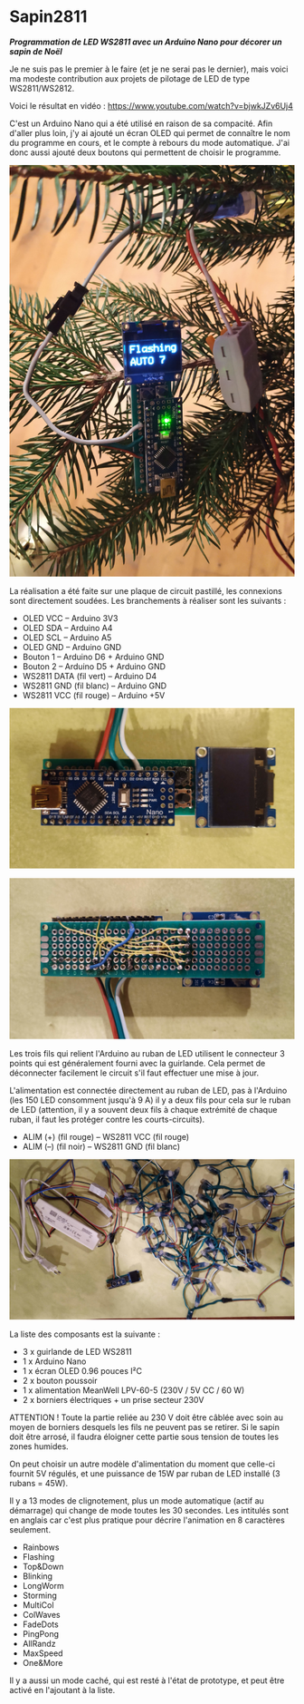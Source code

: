 # Sapin2811
***Programmation de LED WS2811 avec un Arduino Nano pour décorer un sapin de Noël***

Je ne suis pas le premier à le faire (et je ne serai pas le dernier), mais voici ma modeste contribution aux projets de pilotage de LED de type WS2811/WS2812. 

Voici le résultat en vidéo : https://www.youtube.com/watch?v=bjwkJZv6Uj4

C'est un Arduino Nano qui a été utilisé en raison de sa compacité. Afin d'aller plus loin, j'y ai ajouté un écran OLED qui permet de connaître le nom du programme en cours, et le compte à rebours du mode automatique. J'ai donc aussi ajouté deux boutons qui permettent de choisir le programme.

![Le circuit dans le sapin](https://github.com/codeinter-net/Sapin2811/blob/main/IMG_20211219_224144.jpg)

La réalisation a été faite sur une plaque de circuit pastillé, les connexions sont directement soudées. Les branchements à réaliser sont les suivants :
- OLED VCC – Arduino 3V3
- OLED SDA – Arduino A4
- OLED SCL – Arduino A5
- OLED GND – Arduino GND
- Bouton 1 – Arduino D6 + Arduino GND
- Bouton 2 – Arduino D5 + Arduino GND
- WS2811 DATA (fil vert) – Arduino D4
- WS2811 GND (fil blanc) – Arduino GND
- WS2811 VCC (fil rouge) – Arduino +5V

![Côté pile](https://github.com/codeinter-net/Sapin2811/blob/main/IMG_20211129_230838.jpg)

![Côté face](https://github.com/codeinter-net/Sapin2811/blob/main/IMG_20211129_230848.jpg)

Les trois fils qui relient l'Arduino au ruban de LED utilisent le connecteur 3 points qui est généralement fourni avec la guirlande. Cela permet de déconnecter facilement le circuit s'il faut effectuer une mise à jour.

L'alimentation est connectée directement au ruban de LED, pas à l'Arduino (les 150 LED consomment jusqu'à 9 A) il y a deux fils pour cela sur le ruban de LED (attention, il y a souvent deux fils à chaque extrémité de chaque ruban, il faut les protéger contre les courts-circuits).
- ALIM (+) (fil rouge) – WS2811 VCC (fil rouge)
- ALIM (–) (fil noir) – WS2811 GND (fil blanc)

![Tout est connecté](https://github.com/codeinter-net/Sapin2811/blob/main/IMG_20211129_230759.jpg)

La liste des composants est la suivante :
- 3 x guirlande de LED WS2811
- 1 x Arduino Nano
- 1 x écran OLED 0.96 pouces I²C
- 2 x bouton poussoir
- 1 x alimentation MeanWell LPV-60-5 (230V / 5V CC / 60 W)
- 2 x borniers électriques + un prise secteur 230V

ATTENTION !  Toute la partie reliée au 230 V doit être câblée avec soin au moyen de borniers desquels les fils ne peuvent pas se retirer. Si le sapin doit être arrosé, il faudra éloigner cette partie sous tension de toutes les zones humides.

On peut choisir un autre modèle d'alimentation du moment que celle-ci fournit 5V régulés, et une puissance de 15W par ruban de LED installé (3 rubans = 45W).

Il y a 13 modes de clignotement, plus un mode automatique (actif au démarrage) qui change de mode toutes les 30 secondes. Les intitulés sont en anglais car c'est plus pratique pour décrire l'animation en 8 caractères seulement.
- Rainbows
- Flashing
- Top&Down
- Blinking
- LongWorm
- Storming
- MultiCol
- ColWaves
- FadeDots
- PingPong
- AllRandz
- MaxSpeed
- One&More

Il y a aussi un mode caché, qui est resté à l'état de prototype, et peut être activé en l'ajoutant à la liste.





